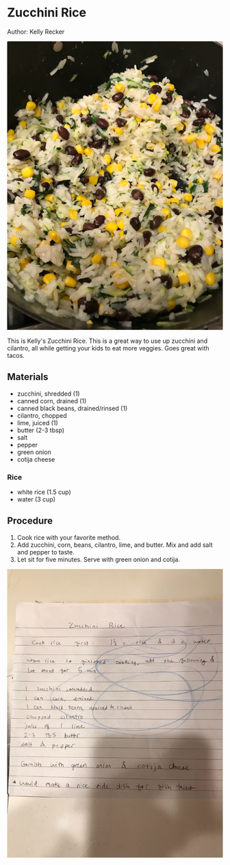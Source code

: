 # Zucchini Rice

Author: Kelly Recker

![](./images/zucchini-rice.jpg)

This is Kelly's Zucchini Rice.  This is a great way to use up zucchini
and cilantro, all while getting your kids to eat more veggies.  Goes
great with tacos.

## Materials

- zucchini, shredded (1)
- canned corn, drained (1)
- canned black beans, drained/rinsed (1)
- cilantro, chopped
- lime, juiced (1)
- butter (2-3 tbsp)
- salt
- pepper
- green onion
- cotija cheese

### Rice

- white rice (1.5 cup)
- water (3 cup)

## Procedure

1. Cook rice with your favorite method.
2. Add zucchini, corn, beans, cilantro, lime, and butter.  Mix and add
   salt and pepper to taste.
3. Let sit for five minutes.  Serve with green onion and cotija.

![](./images/zucchini-rice-recipe-card.jpg)
